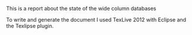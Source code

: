 This is a report about the state of the wide column databases 

To write and generate the document I used TexLive 2012 with Eclipse and the Texlipse plugin.
